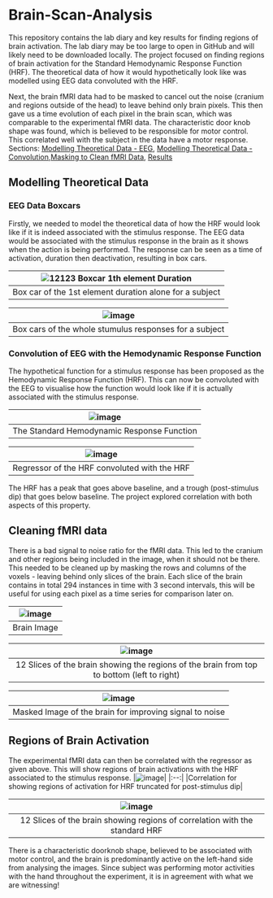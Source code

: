 # Brain-Scan-Analysis
This repository contains the lab diary and key results for finding regions of brain activation. 
The lab diary may be too large to open in GitHub and will likely need to be downloaded locally. The project focused on finding regions of brain activation for the Standard Hemodynamic Response Function (HRF). The theoretical data of how it would hypothetically look like was modelled using EEG data convoluted with the HRF. 

Next, the brain fMRI data had to be masked to cancel out the noise (cranium and regions outside of the head) to leave behind only brain pixels. This then gave us a time evolution of each pixel in the brain scan, which was comparable to the experimental fMRI data. The characteristic door knob shape was found, which is believed to be responsible for motor control. This correlated well with the subject in the data have a motor response. 
Sections: [Modelling Theoretical Data - EEG](#EEG-Data-Boxcars), [Modelling Theoretical Data - Convolution](#Convolution-of-EEG-with-the-Hemodynamic-Response-Function),[Masking to Clean fMRI Data](#Cleaning-fMRI-data), [Results](#Regions-of-Brain-Activation)

## Modelling Theoretical Data 
### EEG Data Boxcars
Firstly, we needed to model the theoretical data of how the HRF would look like if it is indeed associated with the stimulus response. The EEG data would be associated with the stimulus response in the brain as it shows when the action is being performed. The response can be seen as a time of activation, duration then deactivation, resulting in box cars. 

|![12123 Boxcar 1th element Duration](https://github.com/user-attachments/assets/aaa5c000-2c45-4e93-a271-61844ae3a54d)|
|:--:|
|Box car of the 1st element duration alone for a subject|


|![image](https://github.com/user-attachments/assets/445246bd-ddec-4e18-a124-184b420be16a)|
|:--:|
|Box cars of the whole stumulus responses for a subject|

### Convolution of EEG with the Hemodynamic Response Function 
The hypothetical function for a stimulus response has been proposed as the Hemodynamic Response Function (HRF). This can now be convoluted with the EEG to visualise how the function would look like if it is actually associated with the stimulus response.

|![image](https://github.com/user-attachments/assets/03f3938f-dfdb-4672-a153-8259097300d8)|
|:--:|
|The Standard Hemodynamic Response Function|

|![image](https://github.com/user-attachments/assets/200bfd17-6b20-4b3a-863d-e9e8f9c8f728)|
|:--:|
|Regressor of the HRF convoluted with the HRF|

The HRF has a peak that goes above baseline, and a trough (post-stimulus dip) that goes below baseline. The project explored correlation with both aspects of this property. 

## Cleaning fMRI data
There is a bad signal to noise ratio for the fMRI data. This led to the cranium and other regions being included in the image, when it should not be there. This needed to be cleaned up by masking the rows and columns of the voxels - leaving behind only slices of the brain. Each slice of the brain contains in total 294 instances in time with 3 second intervals, this will be useful for using each pixel as a time series for comparison later on. 

|![image](https://github.com/user-attachments/assets/7cd38314-e91c-457d-ab99-f5efc07e1618)|
|:--:|
|Brain Image|

|![image](https://github.com/user-attachments/assets/90300c3f-3b3f-4c86-800a-2bd26894dbdd)|
|:--:|
|12 Slices of the brain showing the regions of the brain from top to bottom (left to right)|


|![image](https://github.com/user-attachments/assets/eef0cd05-3e73-4c29-9403-c7faf15721df)|
|:--:|
|Masked Image of the brain for improving signal to noise|


## Regions of Brain Activation
The experimental fMRI data can then be correlated with the regressor as given above. This will show regions of brain activations with the HRF associated to the stimulus response. 
|![image](https://github.com/user-attachments/assets/d232cea5-3803-4ed7-8577-c754d55699bb)|
|:--:|
|Correlation for showing regions of activation for HRF truncated for post-stimulus dip| 

|![image](https://github.com/user-attachments/assets/85164553-d14a-4bb2-bb62-0ee88c2fbead)|
|:--:|
|12 Slices of the brain showing regions of correlation with the standard HRF|


There is a characteristic doorknob shape, believed to be associated with motor control, and the brain is predominantly active on the left-hand side from analysing the images. Since subject was performing motor activities with the hand throughout the experiment, it is in agreement with what we are witnessing! 



